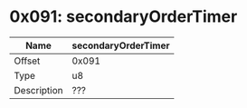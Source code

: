 # 0x091: secondaryOrderTimer

| Name | secondaryOrderTimer |
| ----| ------------ |
| Offset | 0x091 |
| Type | u8 |
| Description | ??? |<br>

